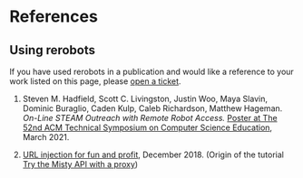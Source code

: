 # References

## Using rerobots

If you have used rerobots in a publication and
would like a reference to your work listed on this page,
please [open a ticket](https://github.com/rerobots/doc-help/issues).

1. Steven M. Hadfield, Scott C. Livingston, Justin Woo, Maya Slavin, Dominic Buraglio, Caden Kulp, Caleb Richardson, Matthew Hageman. *On-Line STEAM Outreach with Remote Robot Access.* [Poster at The 52nd ACM Technical Symposium on Computer Science Education](https://sigcse2021.sigcse.org/schedule/posters/), March 2021.

2. [URL injection for fun and profit](https://community.mistyrobotics.com/t/url-injection-for-fun-and-profit/1110), December 2018. (Origin of the tutorial [Try the Misty API with a proxy](tutorial_proxy_fixedmisty.html))
